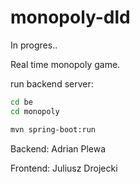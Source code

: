 # monopoly-dld


In progres..

Real time monopoly game.

run backend server:
 ```bash
cd be
cd monopoly
   ```
```bash
mvn spring-boot:run
   ```




Backend:
Adrian Plewa

Frontend:
Juliusz Drojecki



